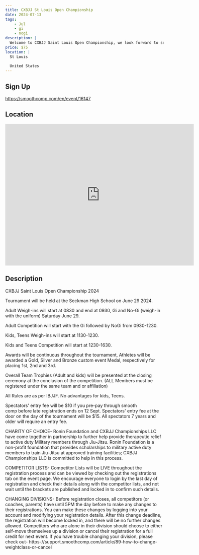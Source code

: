 ```yaml
---
title: CXBJJ St Louis Open Championship
date: 2024-07-13
tags:
    - Jul
    - gi 
    - nogi 
description: |
  Welcome to CXBJJ Saint Louis Open Championship, we look forward to seeing you compete and achieve greatness through our CXBJJ experience
price: $75
location: |
  St Louis
  
  United States
---
```

## Sign Up
https://smoothcomp.com/en/event/16147

## Location
<iframe src="https://www.google.com/maps/embed?pb=!1m18!1m12!1m3!1d12345.6789!2d-90.4276896!3d38.3979205!2m3!1f0!2f0!3f0!3m2!1i1024!2i768!4f13.1!3m3!1m2!1s0x0%3A0x0!2z38.3979205!5e0!3m2!1sen!2sus!4v1234567890" width="600" height="450" style="border:0;" allowfullscreen="" loading="lazy"></iframe>

## Description
CXBJJ Saint Louis Open Championship 2024


Tournament will be held at the Seckman High School on June 29 2024.


Adult Weigh-ins will start at 0830 and end at 0930, Gi and No-Gi (weigh-in with the uniform) Saturday June 29.


Adult Competition will start with the Gi followed by NoGi from 0930-1230.


Kids, Teens Weigh-ins will start at 1130-1230.


Kids and Teens Competition will start at 1230-1630.


Awards will be continuous throughout the tournament, Athletes will be awarded a Gold, Silver and Bronze custom event Medal, respectively for placing 1st, 2nd and 3rd.


Overall Team Trophies (Adult and kids) will be presented at the closing ceremony at the conclusion of the competition. (ALL Members must be registered under the same team and or affiliation)


All Rules are as per IBJJF. No advantages for kids, Teens.


Spectators' entry fee will be $10 if you pre-pay through smooth comp before late registration ends on 12 Sept. Spectators' entry fee at the door on the day of the tournament will be $15. All spectators 7 years and older will require an entry fee.


CHARITY OF CHOICE- Ronin Foundation and CXBJJ Championships LLC have come together in partnership to further help provide therapeutic relief to active duty Military members through Jiu-Jitsu. Ronin Foundation is a non-profit foundation that provides scholarships to military active duty members to train Jiu-Jitsu at approved training facilities; CXBJJ Championships LLC is committed to help in this process.


COMPETITOR LISTS- Competitor Lists will be LIVE throughout the registration process and can be viewed by checking out the registrations tab on the event page. We encourage everyone to login by the last day of registration and check their details along with the competitor lists, and not wait until the brackets are published and locked in to confirm such details.


CHANGING DIVISIONS- Before registration closes, all competitors (or coaches, parents) have until 5PM the day before to make any changes to their registrations. You can make these changes by logging into your account and modifying your registration details. After this change deadline, the registration will become locked in, and there will be no further changes allowed. Competitors who are alone in their division should choose to either self-move themselves up a division or cancel their registration for a full credit for next event. If you have trouble changing your division, please check out- https-//support.smoothcomp.com/article/89-how-to-change-weightclass-or-cancel